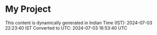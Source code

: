# My Project

This content is dynamically generated in Indian Time (IST): 2024-07-03 22:23:40 IST
Converted to UTC: 2024-07-03 16:53:40 UTC
